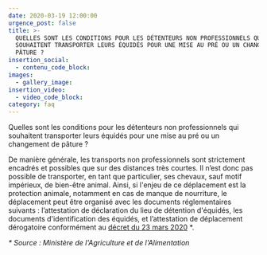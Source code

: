 ```yaml
---
date: 2020-03-19 12:00:00
urgence_post: false
title: >-
  QUELLES SONT LES CONDITIONS POUR LES DÉTENTEURS NON PROFESSIONNELS QUI
  SOUHAITENT TRANSPORTER LEURS ÉQUIDÉS POUR UNE MISE AU PRÉ OU UN CHANGEMENT DE
  PÂTURE ?
insertion_social:
  - contenu_code_block:
images:
  - gallery_image:
insertion_video:
  - video_code_block:
category: faq
---
```


Quelles sont les conditions pour les d&eacute;tenteurs non professionnels qui souhaitent transporter leurs &eacute;quid&eacute;s pour une mise au pr&eacute; ou un changement de p&acirc;ture ?&nbsp;

De mani&egrave;re g&eacute;n&eacute;rale, les transports non professionnels sont strictement encadr&eacute;s et possibles que sur des distances tr&egrave;s courtes. Il n’est donc pas possible de transporter, en tant que particulier, ses chevaux, sauf motif imp&eacute;rieux, de bien-&ecirc;tre animal. Ainsi, si l'enjeu de ce d&eacute;placement est la protection animale, notamment en cas de manque de nourriture, le d&eacute;placement peut &ecirc;tre organis&eacute; avec les documents r&eacute;glementaires suivants : l’attestation de d&eacute;claration du lieu de d&eacute;tention d'&eacute;quid&eacute;s, les documents d'identification des &eacute;quid&eacute;s, et l’attestation de d&eacute;placement d&eacute;rogatoire conform&eacute;ment au [d&eacute;cret du 23 mars 2020](https://www.legifrance.gouv.fr/affichTexte.do?cidTexte=JORFTEXT000041746694&amp;categorieLien=id) \*.&nbsp;

*\* Source : Minist&egrave;re de l'Agriculture et de l'Alimentation*